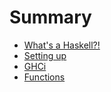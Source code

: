 # Summary

* [What's a Haskell?!](whats_a_haskell/README.md)
* [Setting up](setting_up/README.md)
* [GHCi](ghci/README.md)
* [Functions](functions/README.md)

